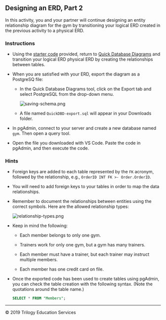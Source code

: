 ## Designing an ERD, Part 2

In this activity, you and your partner will continue designing an entity relationship diagram for the gym by transitioning your logical ERD created in the previous activity to a physical ERD.

### Instructions

* Using the [starter code](Unsolved/schema.txt) provided, return to [Quick Database Diagrams](https://app.quickdatabasediagrams.com/#/) and transition your logical ERD physical ERD by creating the relationships between tables.

* When you are satisfied with your ERD, export the diagram as a PostgreSQ file:

  * In the Quick Database Diagrams tool, click on the Export tab and select PostgreSQL from the drop-down menu.

    ![saving-schema.png](Images/saving-schema.png)

  * A file named `QuickDBD-export.sql` will appear in your Downloads folder.

* In pgAdmin, connect to your server and create a new database named `gym`. Then open a query tool.

* Open the file you downloaded with VS Code. Paste the code in pgAdmin, and then execute the code.

### Hints

* Foreign keys are added to each table represented by the `FK` acronym, followed by the relationship, e.g., `OrderID INT FK >- Order.OrderID`.

* You will need to add foreign keys to your tables in order to map the data relationships.

* Remember to document the relationships between entities using the correct symbols. Here are the allowed relationship types:

  ![relationship-types.png](Images/relationship-types.png)

* Keep in mind the following:

  * Each member belongs to only one gym.

  * Trainers work for only one gym, but a gym has many trainers.

  * Each member must have a trainer, but each trainer may instruct multiple members.

  * Each member has one credit card on file.

* Once the exported code has been used to create tables using pgAdmin, you can check the table creation with the following syntax. (Note the quotations around the table name.) 

  ```sql
  SELECT * FROM "Members";
  ```

---

© 2019 Trilogy Education Services
